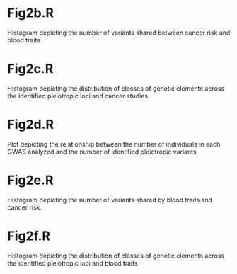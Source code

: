 # Fig2b.R
Histogram depicting the number of variants shared between cancer risk and blood traits

# Fig2c.R
Histogram depicting the distribution of classes of genetic elements across the identified pleiotropic loci and cancer studies

# Fig2d.R
Plot depicting the relationship between the number of individuals in each GWAS analyzed and the number of identified pleiotropic variants

# Fig2e.R
Histogram depicting the number of variants shared by blood traits and cancer risk.

# Fig2f.R
Histogram depicting the distribution of classes of genetic elements across the identified pleiotropic loci and blood traits